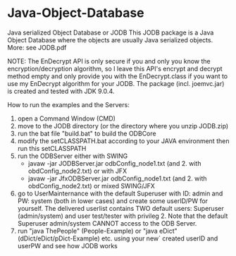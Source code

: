 # Java-Object-Database 
Java serialized Object Database or JODB
This JODB package is a Java Object Database where the objects are usually Java serialized objects. More: see JODB.pdf

NOTE: The EnDecrypt API is only secure if you and only you know the encryption/decryption algorithm, so I leave this API's encrypt and decrypt method empty and only provide you with the EnDecrypt.class if you want to use my EnDecrypt algorithm for your JODB. The package (incl. joemvc.jar) is created and tested with JDK 9.0.4.

How to run the examples and the Servers:

1) open a Command Window (CMD)
2) move to the JODB directory (or the directory where you unzip JODB.zip)
3) run the bat file "build.bat" to build the ODBCore
4) modify the setCLASSPATH.bat according to your JAVA environment then run this setCLASSPATH
5) run the ODBServer either with SWING
   - javaw -jar JODBServer.jar odbConfig_node1.txt (and 2. with obdConfig_node2.txt)
   or with JFX
   - javaw -jar JfxODBServer.jar odbConfig_node1.txt (and 2. with obdConfig_node2.txt)
   or mixed SWING/JFX
6) go to UserMainternance with the default Superuser with ID: admin and PW: system (both
   in lower cases) and create some userID/PW for yourself. The delivered userlist contains
   TWO default users: Superuser (admin/system) and user test/tester with privileg 2.
   Note that the default Superuser admin/system CANNOT access to the ODB Server.
7) run "java ThePeople" (People-Example) or "java eDict" (dDict/eDict/pDict-Example) etc. using your new´
   created userID and userPW and see how JODB works

